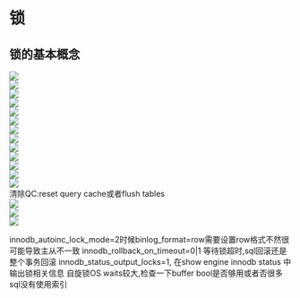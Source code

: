 # 锁

## 锁的基本概念
![](images/9/01.jpg)  
![](images/9/02.jpg)  
![](images/9/03.jpg)  
![](images/9/17.jpg)  
![](images/9/04.jpg)  
![](images/9/05.jpg)  
![](images/9/06.jpg)  
![](images/9/07.jpg)  
![](images/9/08.jpg)  
![](images/9/09.jpg)  
![](images/9/10.jpg)  
![](images/9/11.jpg)  
![](images/9/12.jpg)    
清除QC:reset query cache或者flush tables  
![](images/9/13.jpg)   
![](images/9/15.jpg)  
![](images/9/16.jpg)   
  
innodb_autoinc_lock_mode=2时候binlog_format=row需要设置row格式不然很可能导致主从不一致
innodb_rollback_on_timeout=0|1  等待锁超时,sql回滚还是整个事务回滚
innodb_status_output_locks=1, 在show engine innodb status 中输出锁相关信息
自旋锁OS waits较大,检查一下buffer bool是否够用或者否很多sql没有使用索引